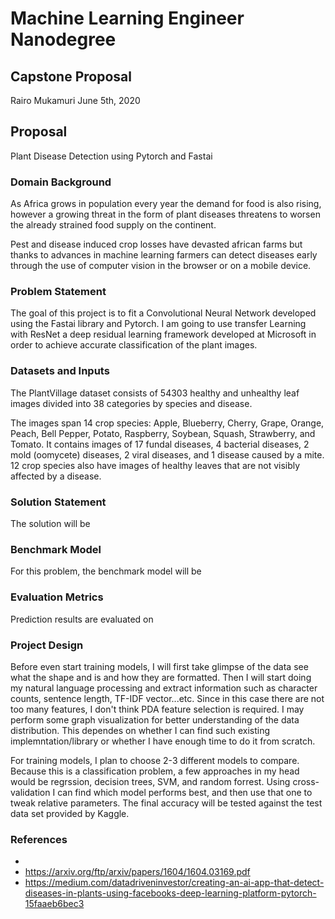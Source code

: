 # Machine Learning Engineer Nanodegree
## Capstone Proposal
Rairo Mukamuri
June 5th, 2020


## Proposal
Plant Disease Detection using Pytorch and Fastai

### Domain Background

As Africa grows in population every year the demand for food is also rising, however a growing threat in the form of plant diseases threatens to worsen the already strained food supply on the continent. 

Pest and disease induced crop losses have devasted african farms but thanks to advances in machine learning farmers can detect diseases early through the use of computer vision in the browser or on a mobile device.


### Problem Statement

The goal of this project is to fit a Convolutional Neural Network developed using the Fastai library and Pytorch. I am going to use transfer Learning with ResNet a deep residual learning framework developed at Microsoft in order to achieve accurate classification of the plant images. 

### Datasets and Inputs

The PlantVillage dataset consists of 54303 healthy and unhealthy leaf images divided into 38 categories by species and disease.

The images span 14 crop species: Apple, Blueberry, Cherry, Grape, Orange, Peach, Bell Pepper, Potato, Raspberry, Soybean, Squash, Strawberry, and Tomato. It contains images of 17 fundal diseases, 4 bacterial diseases, 2 mold (oomycete) diseases, 2 viral diseases, and 1 disease caused by a mite. 12 crop species also have images of healthy leaves that are not visibly affected by a disease.

### Solution Statement

The solution will be 

### Benchmark Model

For this problem, the benchmark model will be 

### Evaluation Metrics

Prediction results are evaluated on 

### Project Design

Before even start training models, I will first take glimpse of the data see what the shape and is and how they are formatted. Then I will start doing my natural language processing and extract information such as character counts, sentence length, TF-IDF vector...etc. Since in this case there are not too many features, I don't think PDA feature selection is required. I may perform some graph visualization for better understanding of the data distribution. This dependes on whether I can find such existing implemntation/library or whether I have enough time to do it from scratch. 

For training models, I plan to choose 2-3 different models to compare. Because this is a classification problem, a few approaches in my head would be regrssion, decision trees, SVM, and random forrest. Using cross-validation I can find which model performs best, and then use that one to tweak relative parameters. The final accuracy will be tested against the test data set provided by Kaggle.

### References

- 
- https://arxiv.org/ftp/arxiv/papers/1604/1604.03169.pdf
- https://medium.com/datadriveninvestor/creating-an-ai-app-that-detect-diseases-in-plants-using-facebooks-deep-learning-platform-pytorch-15faaeb6bec3